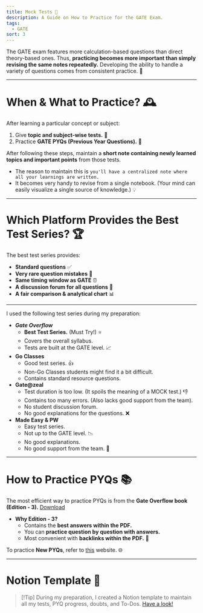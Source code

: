 ```yaml
---
title: Mock Tests 📝
description: A Guide on How to Practice for the GATE Exam.
tags:
  - GATE
sort: 3
---
```


The GATE exam features more calculation-based questions than direct theory-based ones. Thus, **practicing becomes more important than simply revising the same notes repeatedly.** Developing the ability to handle a variety of questions comes from consistent practice. 🚀

---

# When & What to Practice? 🕰️

After learning a particular concept or subject:
1.  Give **topic and subject-wise tests.** 🧠
2.  Practice **GATE PYQs (Previous Year Questions).** 📖

After following these steps, maintain a **short note containing newly learned topics and important points** from those tests.
* The reason to maintain this is `you'll have a centralized note where all your learnings are written.`
* It becomes very handy to revise from a single notebook. (Your mind can easily visualize a single source of knowledge.) 💡

---

# Which Platform Provides the Best Test Series? 🏆

The best test series provides:
* **Standard questions** ✅
* **Very rare question mistakes** 🎯
* **Same timing window as GATE** ⏰
* **A discussion forum for all questions** 💬
* **A fair comparison & analytical chart** 📊

---

I used the following test series during my preparation:

* ***Gate Overflow***
    * **Best Test Series.** (Must Try!) ⭐
    * Covers the overall syllabus.
    * Tests are built at the GATE level. 📈
* **Go Classes**
    * Good test series. 👍
    * Non-Go Classes students might find it a bit difficult.
    * Contains standard resource questions.
* **Gate@zeal**
    * Test duration is too low. (It spoils the meaning of a MOCK test.) 👎
    * Contains too many errors. (Also lacks good support from the team).
    * No student discussion forum.
    * No good explanations for the questions. ❌
* **Made Easy & PW**
    * Easy test series.
    * Not up to the GATE level. 📉
    * No good explanations.
    * No good support from the team. 🙁

---

# How to Practice PYQs 📚

The most efficient way to practice PYQs is from the **Gate Overflow book (Edition - 3).**
[Download](https://drive.google.com/drive/folders/1BvHXV9s6aNXsoUGpW5BzoBbQDNVdf_8v?usp=sharing)

* **Why Edition - 3?**
    * Contains the **best answers within the PDF.**
    * You can **practice question by question with answers.**
    * Most convenient with **backlinks within the PDF.** 🔗

To practice **New PYQs**, refer to [this](https://practicepaper.in/gate-cse/topic-wise-practice-of-gate-cse-previous-year-papers) website. 🌐

---

# Notion Template 🚀

> [!Tip] During my preparation, I created a Notion template to maintain all my tests, PYQ progress, doubts, and To-Dos. [Have a look!](https://jayu.notion.site/bded0e7d2768489a83dba352db1f8f3b?v=744f5dbfadd64155b555b6ad623516af&source=copy_link)
